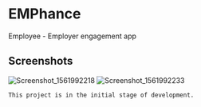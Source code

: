 # EMPhance

Employee - Employer engagement app


## Screenshots

![Screenshot_1561992218](https://user-images.githubusercontent.com/29502161/60445701-5d136100-9c3d-11e9-97e6-7da73dda7109.png)
![Screenshot_1561992233](https://user-images.githubusercontent.com/29502161/60445704-5dabf780-9c3d-11e9-9893-57278e891a35.png)

```
This project is in the initial stage of development.

```
